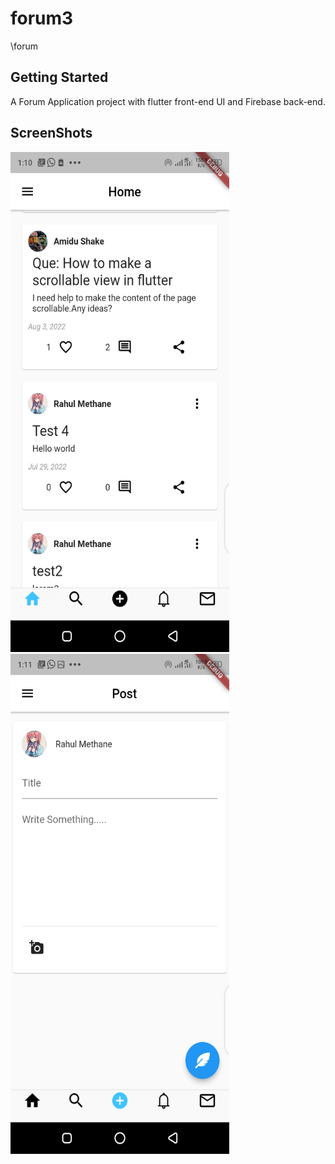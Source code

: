 # forum3

\forum

## Getting Started

A Forum Application project with flutter front-end UI and Firebase back-end.


## ScreenShots

<img src="https://github.com/Aquarius-blake/Images/blob/main/Forum/Home.png" alt="image" width="350" height="800">     <img src="https://github.com/Aquarius-blake/Images/blob/main/Forum/Post.png" alt="image" width="350" height="800">





